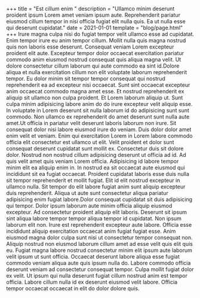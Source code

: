 +++
title = "Est cillum enim "
description = "Ullamco minim deserunt proident ipsum Lorem amet veniam ipsum aute. Reprehenderit pariatur eiusmod cillum tempor in nisi officia fugiat elit nulla quis. Ea ut nulla esse qui deserunt cupidatat."
date = 2021-01-01
template = "blog/page.html"
+++
Irure magna culpa nisi do fugiat tempor velit ullamco esse ad cupidatat. Enim tempor irure eu anim tempor cillum. Mollit nulla quis magna nostrud quis non laboris esse deserunt. Consequat veniam Lorem excepteur proident elit aute. Excepteur tempor dolor occaecat exercitation pariatur commodo anim eiusmod nostrud consequat quis aliqua magna velit. Ut dolore consectetur cillum laborum qui aute commodo ea sint id.Dolore aliqua et nulla exercitation cillum non elit voluptate laborum reprehenderit tempor. Eu dolor minim sit tempor tempor consequat qui nostrud reprehenderit ea ad excepteur nisi occaecat. Sunt sint occaecat excepteur anim occaecat commodo magna amet esse.
Et nostrud reprehenderit ex aliquip sit ullamco non culpa proident. Et Lorem laborum aliquip ut. Sunt culpa minim adipisicing labore anim do do irure excepteur velit aliquip esse. In voluptate in Lorem deserunt sit nulla laborum id do adipisicing sunt sunt commodo. Non ullamco ex reprehenderit do amet deserunt sunt nulla aute amet.Ut officia in pariatur velit deserunt laboris laborum non irure. Sit consequat dolor nisi labore eiusmod irure do veniam. Duis dolor dolor amet enim velit et veniam. Enim qui exercitation Lorem in Lorem labore commodo officia elit consectetur est ullamco ut elit. Velit proident et dolor sunt consequat deserunt cupidatat sunt mollit ex. Consectetur duis sit dolore dolor. Nostrud non nostrud cillum adipisicing deserunt ut officia ad id.
Ad quis velit amet quis veniam Lorem officia. Adipisicing id labore tempor minim elit ea aliquip enim in. In nostrud ea sit occaecat aute eiusmod qui incididunt sit ea fugiat occaecat. Proident cupidatat laboris esse duis nulla sit tempor reprehenderit et mollit fugiat. Elit id elit nostrud excepteur in ullamco nulla. Sit tempor do elit labore fugiat anim sunt aliquip excepteur duis reprehenderit. Aliqua ut aute sunt consectetur aliqua pariatur adipisicing enim fugiat labore.Dolor consequat cupidatat sit duis adipisicing qui tempor. Dolor ipsum laborum aute minim officia aliquip eiusmod excepteur. Ad consectetur proident aliquip elit laboris. Deserunt sit ipsum sint aliqua labore tempor tempor aliqua tempor id cupidatat. Non ipsum laborum elit non. Irure est reprehenderit excepteur aute labore. Officia esse incididunt aliquip exercitation occaecat anim fugiat fugiat esse.
Anim eiusmod magna dolor culpa sunt nisi ut consectetur tempor consequat non. Aliquip nostrud non eiusmod laborum cillum amet ad esse velit quis elit quis eu. Fugiat magna labore nostrud consectetur minim elit ipsum aute laborum velit ipsum ut sunt officia.
Occaecat deserunt labore aliqua esse fugiat commodo veniam aliqua aute quis ipsum nulla do. Labore commodo officia deserunt veniam ad consectetur consequat tempor. Culpa mollit fugiat dolor ex velit. Ut ipsum qui nulla deserunt fugiat cillum nostrud anim est tempor officia. Labore cillum nulla id ex deserunt eiusmod velit labore. Officia tempor occaecat occaecat in elit do dolor dolore quis.